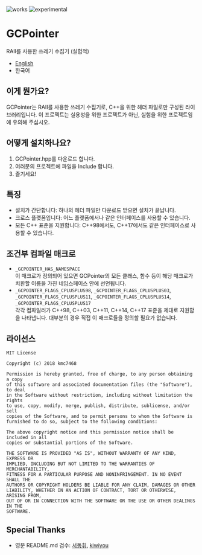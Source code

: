 ![works](https://img.shields.io/badge/works%20on-my%20machine-brightgreen.svg) ![experimental](https://img.shields.io/badge/stability-experimental-red.svg)

# GCPointer
RAII를 사용한 쓰레기 수집기 (실험적)
- [English](https://github.com/kmc7468/GCPointer/blob/master/README.md)
- 한국어

## 이게 뭔가요?
GCPointer는 RAII를 사용한 쓰레기 수집기로, C++을 위한 헤더 파일로만 구성된 라이브러리입니다. 이 프로젝트는 실용성을 위한 프로젝트가 아닌, 실험을 위한 프로젝트임에 유의해 주십시오.

## 어떻게 설치하나요?
1. GCPointer.hpp를 다운로드 합니다.
2. 여러분의 프로젝트에 파일을 Include 합니다.
3. 즐기세요!

## 특징
- 설치가 간단합니다: 하나의 헤더 파일만 다운로드 받으면 설치가 끝납니다.
- 크로스 플랫폼입니다: 어느 플랫폼에서나 같은 인터페이스를 사용할 수 있습니다.
- 모든 C++ 표준을 지원합니다: C++98에서도, C++17에서도 같은 인터페이스로 사용할 수 있습니다.

## 조건부 컴파일 매크로
- `_GCPOINTER_HAS_NAMESPACE`<br>
이 매크로가 정의되어 있으면 GCPointer의 모든 클래스, 함수 등이 해당 매크로가 치환할 이름을 가진 네임스페이스 안에 선언됩니다.
- `_GCPOINTER_FLAGS_CPLUSPLUS98`, `_GCPOINTER_FLAGS_CPLUSPLUS03`, `_GCPOINTER_FLAGS_CPLUSPLUS11`, `_GCPOINTER_FLAGS_CPLUSPLUS14`, `_GCPOINTER_FLAGS_CPLUSPLUS17`<br>
각각 컴파일러가 C++98, C++03, C++11, C++14, C++17 표준을 제대로 지원함을 나타냅니다. 대부분의 경우 직접 이 매크로들을 정의할 필요가 없습니다.

## 라이선스
```
MIT License

Copyright (c) 2018 kmc7468

Permission is hereby granted, free of charge, to any person obtaining a copy
of this software and associated documentation files (the "Software"), to deal
in the Software without restriction, including without limitation the rights
to use, copy, modify, merge, publish, distribute, sublicense, and/or sell
copies of the Software, and to permit persons to whom the Software is
furnished to do so, subject to the following conditions:

The above copyright notice and this permission notice shall be included in all
copies or substantial portions of the Software.

THE SOFTWARE IS PROVIDED "AS IS", WITHOUT WARRANTY OF ANY KIND, EXPRESS OR
IMPLIED, INCLUDING BUT NOT LIMITED TO THE WARRANTIES OF MERCHANTABILITY,
FITNESS FOR A PARTICULAR PURPOSE AND NONINFRINGEMENT. IN NO EVENT SHALL THE
AUTHORS OR COPYRIGHT HOLDERS BE LIABLE FOR ANY CLAIM, DAMAGES OR OTHER
LIABILITY, WHETHER IN AN ACTION OF CONTRACT, TORT OR OTHERWISE, ARISING FROM,
OUT OF OR IN CONNECTION WITH THE SOFTWARE OR THE USE OR OTHER DEALINGS IN THE
SOFTWARE.
```

## Special Thanks
- 영문 README.md 검수: [서동휘](https://github.com/suhdonghwi), [kiwiyou](https://github.com/kiwiyou)